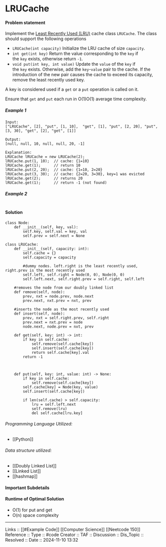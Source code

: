 # LRUCache

#### Problem statement

Implement the [Least Recently Used (LRU)](https://en.wikipedia.org/wiki/Cache_replacement_policies#LRU) cache class `LRUCache`. The class should support the following operations

- `LRUCache(int capacity)` Initialize the LRU cache of size `capacity`.
- `int get(int key)` Return the value corresponding to the `key` if the `key` exists, otherwise return `-1`.
- `void put(int key, int value)` Update the `value` of the `key` if the `key` exists. Otherwise, add the `key`-`value` pair to the cache. If the introduction of the new pair causes the cache to exceed its capacity, remove the least recently used key.

A key is considered used if a `get` or a `put` operation is called on it.

Ensure that `get` and `put` each run in O(1)O(1) average time complexity.
##### Example 1
```
Input:
["LRUCache", [2], "put", [1, 10],  "get", [1], "put", [2, 20], "put", [3, 30], "get", [2], "get", [1]]

Output:
[null, null, 10, null, null, 20, -1]

Explanation:
LRUCache lRUCache = new LRUCache(2);
lRUCache.put(1, 10);  // cache: {1=10}
lRUCache.get(1);      // return 10
lRUCache.put(2, 20);  // cache: {1=10, 2=20}
lRUCache.put(3, 30);  // cache: {2=20, 3=30}, key=1 was evicted
lRUCache.get(2);      // returns 20 
lRUCache.get(1);      // return -1 (not found)
```
##### Example 2
```
```
#### Solution
```
class Node:
    def __init__(self, key, val):
        self.key, self.val = key, val
        self.prev = self.next = None

class LRUCache:
    def __init__(self, capacity: int):
        self.cache = {}
        self.capacity = capacity

        #dummy nodes. left.right is the least recently used, right.prev is the most recently used
        self.left, self.right = Node(0, 0), Node(0, 0)
        self.left.next, self.right.prev = self.right, self.left

    #removes the node from our doubly linked list
    def remove(self, node):
        prev, nxt = node.prev, node.next
        prev.next, nxt.prev = nxt, prev

    #inserts the node as the most recently used
    def insert(self, node):
        prev, nxt = self.right.prev, self.right
        prev.next = nxt.prev = node
        node.next, node.prev = nxt, prev

    def get(self, key: int) -> int:
        if key in self.cache:
            self.remove(self.cache[key])
            self.insert(self.cache[key])
            return self.cache[key].val
        return -1

  

    def put(self, key: int, value: int) -> None:
        if key in self.cache:
            self.remove(self.cache[key])
        self.cache[key] = Node(key, value)
        self.insert(self.cache[key])

        if len(self.cache) > self.capacity:
            lru = self.left.next
            self.remove(lru)
            del self.cache[lru.key]
```

###### Programming Language Utilized:
 - [[Python]]
###### Data structure utilized:

- [[Doubly Linked List]]
- [[Linked List]]
- [[hashmap]]
#### Important Subdetails

#### Runtime of Optimal Solution

- O(1) for put and get 
- O(n) space complexity
---
Links :: [[#Example Code]] [[Computer Science]] [[Neetcode 150]]
Reference ::
Type :: #code
Creator ::
TAF ::
Discussion ::
Dis_Topic :: 
Resolved ::
Date :: 2024-11-10 13:32
